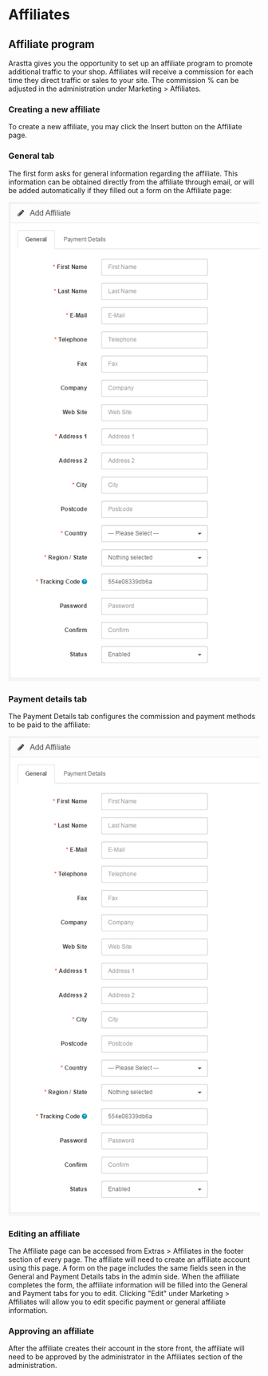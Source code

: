 Affiliates
==========

Affiliate program
-----------------

Arastta gives you the opportunity to set up an affiliate program to promote additional traffic to your shop. Affiliates will receive a commission for each time they direct traffic or sales to your site. The commission % can be adjusted in the administration under Marketing > Affiliates.

### Creating a new affiliate

To create a new affiliate, you may click the Insert button on the Affiliate page.

### General tab

The first form asks for general information regarding the affiliate. This information can be obtained directly from the affiliate through email, or will be added automatically if they filled out a form on the Affiliate page:

![affiliate general tab](_images/affiliates-1.png)

### Payment details tab

The Payment Details tab configures the commission and payment methods to be paid to the affiliate:

![affiliate payment](_images/affiliates-1.png)

### Editing an affiliate

The Affiliate page can be accessed from Extras > Affiliates in the footer section of every page. The affiliate will need to create an affiliate account using this page. A form on the page includes the same fields seen in the General and Payment Details tabs in the admin side. When the affiliate completes the form, the affiliate information will be filled into the General and Payment tabs for you to edit. Clicking "Edit" under Marketing > Affiliates will allow you to edit specific payment or general affiliate information.

### Approving an affiliate

After the affiliate creates their account in the store front, the affiliate will need to be approved by the administrator in the Affiliates section of the administration.
